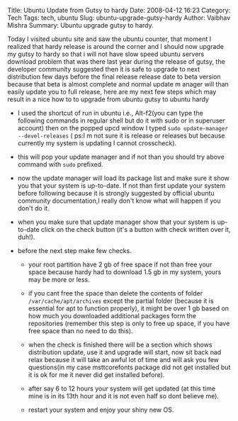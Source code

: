Title: Ubuntu Update from Gutsy to hardy
Date: 2008-04-12 16:23
Category: Tech
Tags: tech, ubuntu
Slug: ubuntu-upgrade-gutsy-hardy
Author: Vaibhav Mishra
Summary: Ubuntu upgrade gutsy to hardy.


Today I visited ubuntu site and saw the ubuntu counter, that moment I realized that hardy release is around the corner
and I should now upgrade my gutsy to hardy so that i will not have slow speed ubuntu servers download problem that was there last year
during the release of gutsy, the developer community suggested then it is safe to upgrade to next distribution few days before 
the final release release date to beta version because that beta is almost complete and normal update m
anager will than easily update you to full release, here are my next few steps which may result in a nice how to to 
upgrade from ubuntu gutsy to ubuntu hardy

- I used the shortcut of run in ubuntu i.e., Alt-f2(you can type the following commands in regular shell but do it 
with sudo or in superuser account) then on the popped upcd  window I typed `sudo update-manager --devel-releases` 
( ps:I m not sure it is release or releases but because currently my system is updating I cannot crosscheck).

- this will pop your update manager and if not than you should try above command with `sudo` prefixed.

- now the update manager will load its package list and make sure it show you that your system is up-to-date.
If not than first update your system before following because it is strongly suggested by official ubuntu 
community documentation,I really don't know what will happen if you don't do it.

- when you make sure that update manager show that your system is up-to-date click on the 
check button (it's a button with check written over it, duh!).

- before the next step make few checks.
    
    - your root partition have 2 gb of free space if not than free your space because hardy had to download 1.5 gb in my system, 
    yours may be more or less.
    
    - if you cant free the space than delete the contents of folder `/var/cache/apt/archives` except
     the partial folder (because it is essential for apt to function properly), 
     it might be over 1 gb based on how much you downloaded additional packages form the 
     repositories (remember this step is only to free up space, if you have free space than no need to do this).
     
    - when the check is finished there will be a section which shows distribution update, 
    use it  and upgrade will start, now sit back nad relax because it will take an awful 
    lot of time and will ask you few questions(in my case msttcorefonts package did not 
    get installed but it is ok for me it never did get installed before).
    
    - after say 6 to 12 hours your system will get updated (at this time mine is in its 13th hour 
    and it is not even half so dont believe me).
    
    - restart your system and enjoy your shiny new OS.